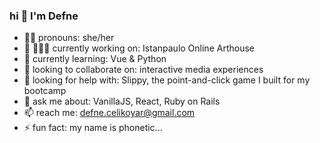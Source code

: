 ### hi 🧿 I'm Defne

- 🧞‍♀️ pronouns: she/her
- 🔭 👩🏻‍🏫 currently working on: Istanpaulo Online Arthouse
- 🌱 currently learning: Vue & Python
- 👯 looking to collaborate on: interactive media experiences
- 🤔 looking for help with: Slippy, the point-and-click game I built for my bootcamp
- 💬 ask me about: VanillaJS, React, Ruby on Rails
- 📫 reach me: defne.celikoyar@gmail.com
- ⚡ fun fact: my name is phonetic...
